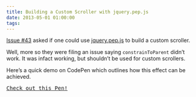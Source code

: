 ```yaml
---
title: Building a Custom Scroller with jquery.pep.js
date: 2013-05-01 01:00:00
tags:
---
```


<p><a href='https://github.com/briangonzalez/jquery.pep.js/issues/43'>Issue #43</a> asked if one could use <a href='http://pep.briangonzalez.org'>jquery.pep.js</a> to build a custom scroller.</p>

<p>Well, more so they were filing an issue saying <code>constrainToParent</code> didn&#8217;t work. It was infact working, but shouldn&#8217;t be used for custom scrollers.</p>

<p>Here&#8217;s a quick demo on CodePen which outlines how this effect can be achieved.</p>
<pre class="codepen" data-height="600" data-type="result" data-href="cwryp" data-user="briangonzalez" data-safe="true"><code></code><a href="http://codepen.io/briangonzalez/pen/cwryp">Check out this Pen!</a></pre>
<script async src="http://codepen.io/assets/embed/ei.js"></script>

